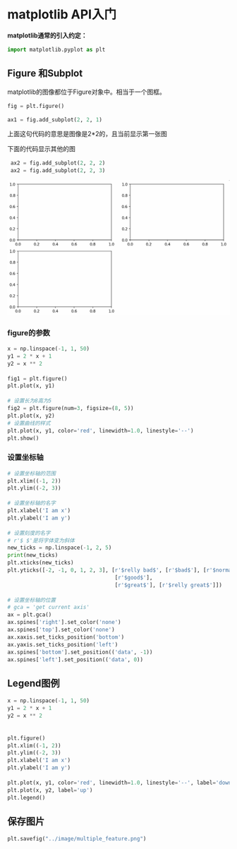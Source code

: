 # matplotlib API入门

**matplotlib通常的引入约定：**

```python
import matplotlib.pyplot as plt
```

## Figure 和Subplot

matplotlib的图像都位于Figure对象中。相当于一个图框。

```python
fig = plt.figure()
```

```python
ax1 = fig.add_subplot(2, 2, 1)
```

上面这句代码的意思是图像是2*2的，且当前显示第一张图

下面的代码显示其他的图

```python 
 ax2 = fig.add_subplot(2, 2, 2)
 ax2 = fig.add_subplot(2, 2, 3)
```

![图9-2 带有三个subplot的Figure](matplotlib.assets/7178691-b8cff158e64eae74.png)

### figure的参数


```python
x = np.linspace(-1, 1, 50)
y1 = 2 * x + 1
y2 = x ** 2

fig1 = plt.figure()
plt.plot(x, y1)

# 设置长为8高为5
fig2 = plt.figure(num=3, figsize=(8, 5))
plt.plot(x, y2)
# 设置曲线的样式
plt.plot(x, y1, color='red', linewidth=1.0, linestyle='--')
plt.show()
```

### 设置坐标轴

```python
# 设置坐标轴的范围
plt.xlim((-1, 2))
plt.ylim((-2, 3))

# 设置坐标轴的名字
plt.xlabel('I am x')
plt.ylabel('I am y')

# 设置刻度的名字
# r'$ $'是将字体变为斜体
new_ticks = np.linspace(-1, 2, 5)
print(new_ticks)
plt.xticks(new_ticks)
plt.yticks([-2, -1, 0, 1, 2, 3], [r'$relly bad$', [r'$bad$'], [r'$normal$'],
                                  [r'$good$'],
                                  [r'$great$'], [r'$relly great$']])

# 设置坐标轴的位置
# gca = 'get current axis'
ax = plt.gca()
ax.spines['right'].set_color('none')
ax.spines['top'].set_color('none')
ax.xaxis.set_ticks_position('bottom')
ax.yaxis.set_ticks_position('left')
ax.spines['bottom'].set_position(('data', -1))
ax.spines['left'].set_position(('data', 0))
```

## Legend图例

```python
x = np.linspace(-1, 1, 50)
y1 = 2 * x + 1
y2 = x ** 2


plt.figure()
plt.xlim((-1, 2))
plt.ylim((-2, 3))
plt.xlabel('I am x')
plt.ylabel('I am y')

plt.plot(x, y1, color='red', linewidth=1.0, linestyle='--', label='down')
plt.plot(x, y2, label='up')
plt.legend()

```

## 保存图片

```python
plt.savefig("../image/multiple_feature.png")
```

